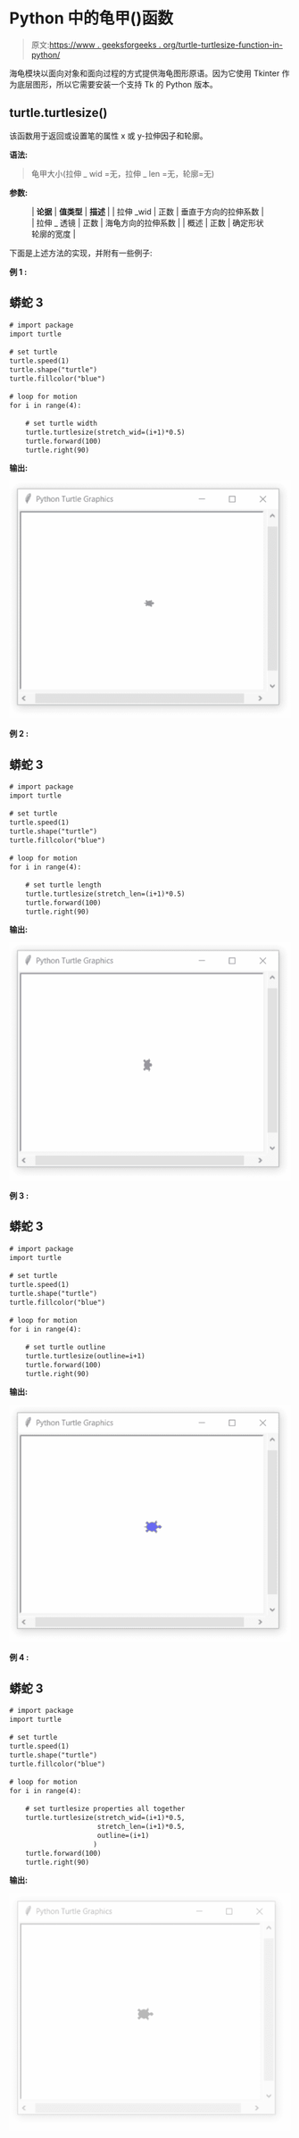 # Python 中的龟甲()函数

> 原文:[https://www . geeksforgeeks . org/turtle-turtlesize-function-in-python/](https://www.geeksforgeeks.org/turtle-turtlesize-function-in-python/)

海龟模块以面向对象和面向过程的方式提供海龟图形原语。因为它使用 Tkinter 作为底层图形，所以它需要安装一个支持 Tk 的 Python 版本。

## turtle.turtlesize()

该函数用于返回或设置笔的属性 x 或 y-拉伸因子和轮廓。

**语法:**

> 龟甲大小(拉伸 _ wid =无，拉伸 _ len =无，轮廓=无)

**参数:**

<figure class="table">

| **论据** | **值类型** | **描述** |
| 拉伸 _wid | 正数 | 垂直于方向的拉伸系数 |
| 拉伸 _ 透镜 | 正数 | 海龟方向的拉伸系数 |
| 概述 | 正数 | 确定形状轮廓的宽度 |

</figure>

下面是上述方法的实现，并附有一些例子:

**例 1 :**

## 蟒蛇 3

```
# import package
import turtle

# set turtle
turtle.speed(1)
turtle.shape("turtle")
turtle.fillcolor("blue")

# loop for motion
for i in range(4):

    # set turtle width
    turtle.turtlesize(stretch_wid=(i+1)*0.5)
    turtle.forward(100)
    turtle.right(90)
```

**输出:**

![](img/a23c52e7cb2bfcedfec3ee28ebcbb0ca.png)

**例 2 :**

## 蟒蛇 3

```
# import package
import turtle

# set turtle
turtle.speed(1)
turtle.shape("turtle")
turtle.fillcolor("blue")

# loop for motion
for i in range(4):

    # set turtle length
    turtle.turtlesize(stretch_len=(i+1)*0.5)
    turtle.forward(100)
    turtle.right(90)
```

**输出:**

![](img/bb9cc6eb4f91d7b928cee0624d58c814.png)

**例 3 :**

## 蟒蛇 3

```
# import package
import turtle

# set turtle
turtle.speed(1)
turtle.shape("turtle")
turtle.fillcolor("blue")

# loop for motion
for i in range(4):

    # set turtle outline
    turtle.turtlesize(outline=i+1)
    turtle.forward(100)
    turtle.right(90)
```

**输出:**

![](img/757016b98939b0b2bb2e50f267caedbf.png)

**例 4 :**

## 蟒蛇 3

```
# import package
import turtle

# set turtle
turtle.speed(1)
turtle.shape("turtle")
turtle.fillcolor("blue")

# loop for motion
for i in range(4):

    # set turtlesize properties all together
    turtle.turtlesize(stretch_wid=(i+1)*0.5,
                      stretch_len=(i+1)*0.5,
                      outline=(i+1)
                     )
    turtle.forward(100)
    turtle.right(90)
```

**输出:**

![](img/e89579184f057bf3e39b3dab09256707.png)